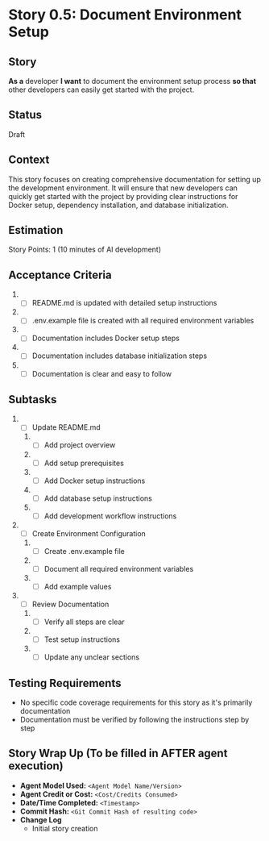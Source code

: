 # Story 0.5: Document Environment Setup

## Story

**As a** developer
**I want** to document the environment setup process
**so that** other developers can easily get started with the project.

## Status

Draft

## Context

This story focuses on creating comprehensive documentation for setting up the development environment. It will ensure that new developers can quickly get started with the project by providing clear instructions for Docker setup, dependency installation, and database initialization.

## Estimation

Story Points: 1 (10 minutes of AI development)

## Acceptance Criteria

1. - [ ] README.md is updated with detailed setup instructions
2. - [ ] .env.example file is created with all required environment variables
3. - [ ] Documentation includes Docker setup steps
4. - [ ] Documentation includes database initialization steps
5. - [ ] Documentation is clear and easy to follow

## Subtasks

1. - [ ] Update README.md
   1. - [ ] Add project overview
   2. - [ ] Add setup prerequisites
   3. - [ ] Add Docker setup instructions
   4. - [ ] Add database setup instructions
   5. - [ ] Add development workflow instructions
2. - [ ] Create Environment Configuration
   1. - [ ] Create .env.example file
   2. - [ ] Document all required environment variables
   3. - [ ] Add example values
3. - [ ] Review Documentation
   1. - [ ] Verify all steps are clear
   2. - [ ] Test setup instructions
   3. - [ ] Update any unclear sections

## Testing Requirements

- No specific code coverage requirements for this story as it's primarily documentation
- Documentation must be verified by following the instructions step by step

## Story Wrap Up (To be filled in AFTER agent execution)

- **Agent Model Used:** `<Agent Model Name/Version>`
- **Agent Credit or Cost:** `<Cost/Credits Consumed>`
- **Date/Time Completed:** `<Timestamp>`
- **Commit Hash:** `<Git Commit Hash of resulting code>`
- **Change Log**
  - Initial story creation 